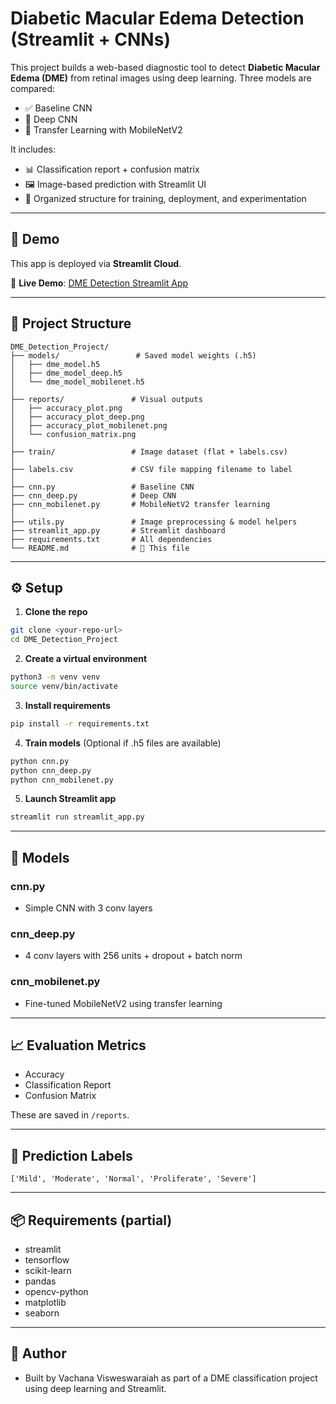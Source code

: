 # Diabetic Macular Edema Detection (Streamlit + CNNs)

This project builds a web-based diagnostic tool to detect **Diabetic Macular Edema (DME)** from retinal images using deep learning. Three models are compared:

* ✅ Baseline CNN
* 🧱 Deep CNN
* 📱 Transfer Learning with MobileNetV2

It includes:

* 📊 Classification report + confusion matrix
* 🖼️ Image-based prediction with Streamlit UI
* 📁 Organized structure for training, deployment, and experimentation

---
## 🚀 Demo

This app is deployed via **Streamlit Cloud**.

🔗 **Live Demo**: [DME Detection Streamlit App](https://dmeproject0.streamlit.app/)



---
## 📁 Project Structure

```
DME_Detection_Project/
├── models/                 # Saved model weights (.h5)
│   ├── dme_model.h5
│   ├── dme_model_deep.h5
│   └── dme_model_mobilenet.h5
│
├── reports/               # Visual outputs
│   ├── accuracy_plot.png
│   ├── accuracy_plot_deep.png
│   ├── accuracy_plot_mobilenet.png
│   └── confusion_matrix.png
│
├── train/                 # Image dataset (flat + labels.csv)
│
├── labels.csv             # CSV file mapping filename to label
│
├── cnn.py                 # Baseline CNN
├── cnn_deep.py            # Deep CNN
├── cnn_mobilenet.py       # MobileNetV2 transfer learning
│
├── utils.py               # Image preprocessing & model helpers
├── streamlit_app.py       # Streamlit dashboard
├── requirements.txt       # All dependencies
└── README.md              # 📄 This file
```

---

## ⚙️ Setup

1. **Clone the repo**

```bash
git clone <your-repo-url>
cd DME_Detection_Project
```

2. **Create a virtual environment**

```bash
python3 -m venv venv
source venv/bin/activate
```

3. **Install requirements**

```bash
pip install -r requirements.txt
```

4. **Train models** (Optional if .h5 files are available)

```bash
python cnn.py
python cnn_deep.py
python cnn_mobilenet.py
```

5. **Launch Streamlit app**

```bash
streamlit run streamlit_app.py
```

---

## 🧠 Models

### cnn.py

* Simple CNN with 3 conv layers

### cnn\_deep.py

* 4 conv layers with 256 units + dropout + batch norm

### cnn\_mobilenet.py

* Fine-tuned MobileNetV2 using transfer learning

---

## 📈 Evaluation Metrics

* Accuracy
* Classification Report
* Confusion Matrix

These are saved in `/reports`.

---

## 🔮 Prediction Labels

```
['Mild', 'Moderate', 'Normal', 'Proliferate', 'Severe']
```

---

## 📦 Requirements (partial)

* streamlit
* tensorflow
* scikit-learn
* pandas
* opencv-python
* matplotlib
* seaborn

---



## 👤 Author

* Built by Vachana Visweswaraiah as part of a DME classification project using deep learning and Streamlit.
